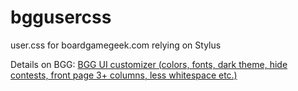 # bggusercss
user.css for boardgamegeek.com relying on Stylus

Details on BGG: <a href="https://www.boardgamegeek.com/thread/2009167/bgg-ui-customizer-colors-fonts-dark-theme-hide-con">BGG UI customizer (colors, fonts, dark theme, hide contests, front page 3+ columns, less whitespace etc.)</a>
